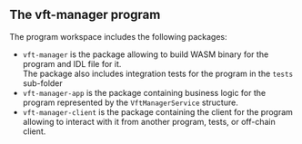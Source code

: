 ## The **vft-manager** program

The program workspace includes the following packages:
- `vft-manager` is the package allowing to build WASM binary for the program and IDL file for it.  
  The package also includes integration tests for the program in the `tests` sub-folder
- `vft-manager-app` is the package containing business logic for the program represented by the `VftManagerService` structure.  
- `vft-manager-client` is the package containing the client for the program allowing to interact with it from another program, tests, or
  off-chain client.

